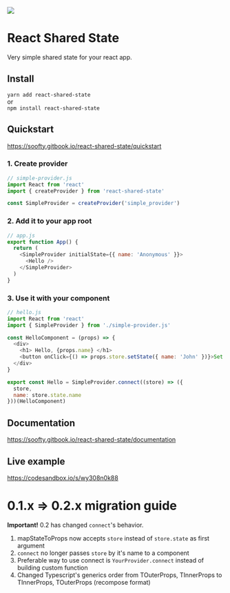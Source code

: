 <a href="https://travis-ci.org/soofty/react-shared-state"><img src="https://travis-ci.org/soofty/react-shared-state.svg?branch=master" /></a>

# React Shared State

Very simple shared state for your react app.

## Install  
   ```yarn add react-shared-state```   
   or   
   ```npm install react-shared-state```

## Quickstart  
https://soofty.gitbook.io/react-shared-state/quickstart
    
### 1. Create provider

```javascript
// simple-provider.js
import React from 'react'
import { createProvider } from 'react-shared-state'

const SimpleProvider = createProvider('simple_provider')
```

### 2. Add it to your app root  
```javascript
// app.js
export function App() {
  return (
    <SimpleProvider initialState={{ name: 'Anonymous' }}>
      <Hello />
    </SimpleProvider>
  )
}
```

### 3. Use it with your component

```javascript
// hello.js
import React from 'react'
import { SimpleProvider } from './simple-provider.js'

const HelloComponent = (props) => {
  <div>
    <h1> Hello, {props.name} </h1>
    <button onClick={() => props.store.setState({ name: 'John' })}>Set Name</button>
  </div>
}

export const Hello = SimpleProvider.connect((store) => ({
  store,
  name: store.state.name
}))(HelloComponent) 
```
    
## Documentation  
https://soofty.gitbook.io/react-shared-state/documentation

## Live example  
https://codesandbox.io/s/wy308n0k88


# 0.1.x => 0.2.x migration guide

**Important!** 0.2 has changed `connect`'s behavior.

1. mapStateToProps now accepts `store` instead of `store.state` as first argument
2. `connect` no longer passes `store` by it's name to a component
3. Preferable way to use connect is `YourProvider.connect` instead of building custom function
4. Changed Typescript's generics order from TOuterProps, TInnerProps to TInnerProps, TOuterProps (recompose format)


